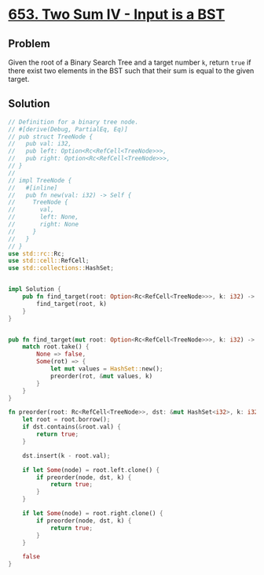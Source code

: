 # [653. Two Sum IV - Input is a BST](https://leetcode.com/problems/two-sum-iv-input-is-a-bst/)

## Problem

Given the root of a Binary Search Tree and a target number `k`, return `true` if
there exist two elements in the BST such that their sum is equal to the given
target.

## Solution

```rust
// Definition for a binary tree node.
// #[derive(Debug, PartialEq, Eq)]
// pub struct TreeNode {
//   pub val: i32,
//   pub left: Option<Rc<RefCell<TreeNode>>>,
//   pub right: Option<Rc<RefCell<TreeNode>>>,
// }
// 
// impl TreeNode {
//   #[inline]
//   pub fn new(val: i32) -> Self {
//     TreeNode {
//       val,
//       left: None,
//       right: None
//     }
//   }
// }
use std::rc::Rc;
use std::cell::RefCell;
use std::collections::HashSet;


impl Solution {
    pub fn find_target(root: Option<Rc<RefCell<TreeNode>>>, k: i32) -> bool {
        find_target(root, k)
    }
}


pub fn find_target(mut root: Option<Rc<RefCell<TreeNode>>>, k: i32) -> bool {
    match root.take() {
        None => false,
        Some(rot) => {
            let mut values = HashSet::new();
            preorder(rot, &mut values, k)
        }
    }
}

fn preorder(root: Rc<RefCell<TreeNode>>, dst: &mut HashSet<i32>, k: i32) -> bool {
    let root = root.borrow();
    if dst.contains(&root.val) {
        return true;
    }

    dst.insert(k - root.val);

    if let Some(node) = root.left.clone() {
        if preorder(node, dst, k) {
            return true;
        }
    }

    if let Some(node) = root.right.clone() {
        if preorder(node, dst, k) {
            return true;
        }
    }

    false
}
```